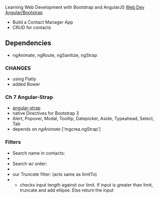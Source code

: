 Learning Web Development with Bootstrap and AngularJS
[Web Dev Angular/Bootstrap](https://www.safaribooksonline.com/library/view/learning-web-development/9781783287550/)

- Build a Contact Manager App  
- CRUD for contacts

## Dependencies
- ngAnimate, ngRoute, ngSanitize, ngStrap

### CHANGES
- using Flatly
- added Bower

### Ch 7 Angular-Strap
- [angular-strap](http://mgcrea.github.io/angular-strap/)
- native Directives for Bootstrap 3
- Alert, Popover, Modal, Tooltip, Datepicker, Aside, Typeahead, Select, Tab
- depends on *ngAnimate* ['mgcrea.ngStrap']

### Filters
- Search name in contacts: <li ng-repeat="contact in contacts | filter:{'name': search}">
- Search w/ order: <li ng-repeat="contact in contacts | filter:search | orderBy:'name'">
- our *Truncate* filter:    (acts same as limitTo)
- - checks input length against our limit. If input is greater than limit, truncate and add ellipse. Else return the input
